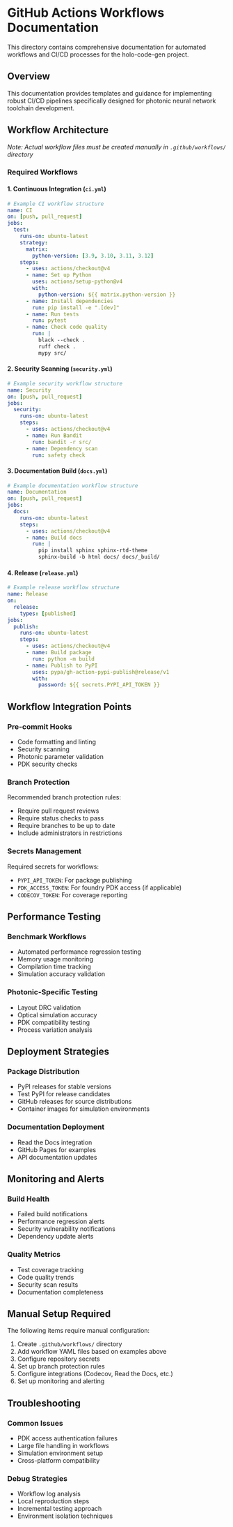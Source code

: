# GitHub Actions Workflows Documentation

This directory contains comprehensive documentation for automated workflows and CI/CD processes for the holo-code-gen project.

## Overview

This documentation provides templates and guidance for implementing robust CI/CD pipelines specifically designed for photonic neural network toolchain development.

## Workflow Architecture

*Note: Actual workflow files must be created manually in `.github/workflows/` directory*

### Required Workflows

#### 1. Continuous Integration (`ci.yml`)

```yaml
# Example CI workflow structure
name: CI
on: [push, pull_request]
jobs:
  test:
    runs-on: ubuntu-latest
    strategy:
      matrix:
        python-version: [3.9, 3.10, 3.11, 3.12]
    steps:
      - uses: actions/checkout@v4
      - name: Set up Python
        uses: actions/setup-python@v4
        with:
          python-version: ${{ matrix.python-version }}
      - name: Install dependencies
        run: pip install -e ".[dev]"
      - name: Run tests
        run: pytest
      - name: Check code quality
        run: |
          black --check .
          ruff check .
          mypy src/
```

#### 2. Security Scanning (`security.yml`)

```yaml
# Example security workflow structure
name: Security
on: [push, pull_request]
jobs:
  security:
    runs-on: ubuntu-latest
    steps:
      - uses: actions/checkout@v4
      - name: Run Bandit
        run: bandit -r src/
      - name: Dependency scan
        run: safety check
```

#### 3. Documentation Build (`docs.yml`)

```yaml
# Example documentation workflow structure
name: Documentation
on: [push, pull_request]
jobs:
  docs:
    runs-on: ubuntu-latest
    steps:
      - uses: actions/checkout@v4
      - name: Build docs
        run: |
          pip install sphinx sphinx-rtd-theme
          sphinx-build -b html docs/ docs/_build/
```

#### 4. Release (`release.yml`)

```yaml
# Example release workflow structure
name: Release
on:
  release:
    types: [published]
jobs:
  publish:
    runs-on: ubuntu-latest
    steps:
      - uses: actions/checkout@v4
      - name: Build package
        run: python -m build
      - name: Publish to PyPI
        uses: pypa/gh-action-pypi-publish@release/v1
        with:
          password: ${{ secrets.PYPI_API_TOKEN }}
```

## Workflow Integration Points

### Pre-commit Hooks

- Code formatting and linting
- Security scanning
- Photonic parameter validation
- PDK security checks

### Branch Protection

Recommended branch protection rules:

- Require pull request reviews
- Require status checks to pass
- Require branches to be up to date
- Include administrators in restrictions

### Secrets Management

Required secrets for workflows:

- `PYPI_API_TOKEN`: For package publishing
- `PDK_ACCESS_TOKEN`: For foundry PDK access (if applicable)
- `CODECOV_TOKEN`: For coverage reporting

## Performance Testing

### Benchmark Workflows

- Automated performance regression testing
- Memory usage monitoring
- Compilation time tracking
- Simulation accuracy validation

### Photonic-Specific Testing

- Layout DRC validation
- Optical simulation accuracy
- PDK compatibility testing
- Process variation analysis

## Deployment Strategies

### Package Distribution

- PyPI releases for stable versions
- Test PyPI for release candidates
- GitHub releases for source distributions
- Container images for simulation environments

### Documentation Deployment

- Read the Docs integration
- GitHub Pages for examples
- API documentation updates

## Monitoring and Alerts

### Build Health

- Failed build notifications
- Performance regression alerts
- Security vulnerability notifications
- Dependency update alerts

### Quality Metrics

- Test coverage tracking
- Code quality trends
- Security scan results
- Documentation completeness

## Manual Setup Required

The following items require manual configuration:

1. Create `.github/workflows/` directory
2. Add workflow YAML files based on examples above
3. Configure repository secrets
4. Set up branch protection rules
5. Configure integrations (Codecov, Read the Docs, etc.)
6. Set up monitoring and alerting

## Troubleshooting

### Common Issues

- PDK access authentication failures
- Large file handling in workflows
- Simulation environment setup
- Cross-platform compatibility

### Debug Strategies

- Workflow log analysis
- Local reproduction steps
- Incremental testing approach
- Environment isolation techniques